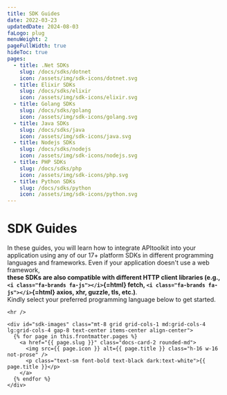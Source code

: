 ```yaml
---
title: SDK Guides
date: 2022-03-23
updatedDate: 2024-08-03
faLogo: plug
menuWeight: 2
pageFullWidth: true
hideToc: true
pages:
  - title: .Net SDKs
    slug: /docs/sdks/dotnet
    icon: /assets/img/sdk-icons/dotnet.svg
  - title: Elixir SDKs
    slug: /docs/sdks/elixir
    icon: /assets/img/sdk-icons/elixir.svg
  - title: Golang SDKs
    slug: /docs/sdks/golang
    icon: /assets/img/sdk-icons/golang.svg
  - title: Java SDKs
    slug: /docs/sdks/java
    icon: /assets/img/sdk-icons/java.svg
  - title: Nodejs SDKs
    slug: /docs/sdks/nodejs
    icon: /assets/img/sdk-icons/nodejs.svg
  - title: PHP SDKs
    slug: /docs/sdks/php
    icon: /assets/img/sdk-icons/php.svg
  - title: Python SDKs
    slug: /docs/sdks/python
    icon: /assets/img/sdk-icons/python.svg
---
```


# SDK Guides

In these guides, you will learn how to integrate APItoolkit into your application using any of our 17+ platform SDKs in different programming languages and frameworks. Even if your application doesn't use a web framework,  
**these SDKs are also compatible with different HTTP client libraries (e.g., `<i class="fa-brands fa-js"></i>`{=html} fetch, `<i class="fa-brands fa-js"></i>`{=html} axios, <i class="fa-brands fa-js"></i> xhr, <i class="fa-brands fa-php"></i> guzzle, <i class="fa-brands fa-golang"></i> tls, etc.)**.  
Kindly select your preferred programming language below to get started.

```=html
<hr />
```

```=html
<div id="sdk-images" class="mt-8 grid grid-cols-1 md:grid-cols-4 lg:grid-cols-4 gap-8 text-center items-center align-center">
  {% for page in this.frontmatter.pages %}
    <a href="{{ page.slug }}" class="docs-card-2 rounded-md">
      <img src={{ page.icon }} alt={{ page.title }} class="h-16 w-16 not-prose" />
      <p class="text-sm font-bold text-black dark:text-white">{{ page.title }}</p>
    </a>
  {% endfor %}
</div>
```
